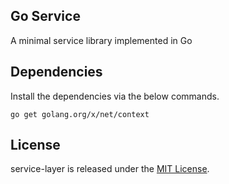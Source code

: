 ## Go Service

A minimal service library implemented in Go

## Dependencies

Install the dependencies via the below commands.

	go get golang.org/x/net/context

## License

service-layer is released under the [MIT License](http://www.opensource.org/licenses/MIT).
